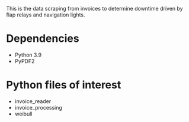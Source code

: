 This is the data scraping from invoices to determine downtime driven by flap relays and navigation lights.

# Dependencies
- Python 3.9
- PyPDF2

# Python files of interest
- invoice_reader
- invoice_processing
- weibull